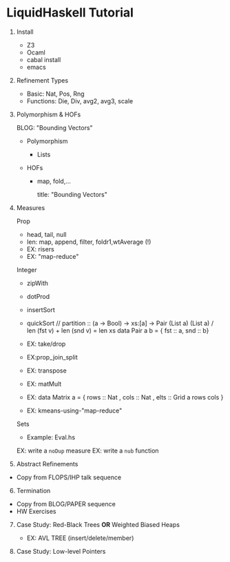 # LiquidHaskell Tutorial

1. Install
   + Z3
   + Ocaml
   + cabal install
   + emacs

2. Refinement Types
   + Basic: Nat, Pos, Rng
   + Functions: Die, Div, avg2, avg3, scale

3. Polymorphism & HOFs

   BLOG: "Bounding Vectors"
   
   + Polymorphism
	 + Lists
	 
   + HOFs
	 + map, fold,...

		title: "Bounding Vectors"

4. Measures

    Prop	
    + head, tail, null
	+ len: map, append, filter, foldr1,wtAverage (!)
	+ EX: risers
	+ EX: "map-reduce"
	
	Integer
    + zipWith
	+ dotProd
	+ insertSort
    + quickSort // partition :: (a -> Bool) -> xs:[a] -> Pair (List a) (List a) / len (fst v) + len (snd v) = len xs
    data Pair a b = { fst :: a, snd :: b}

	+ EX: take/drop
	+ EX:prop_join_split

	+ EX: transpose
	+ EX: matMult
    + EX: data Matrix a = { rows :: Nat
	                      , cols :: Nat
		        		  , elts :: Grid a rows cols }
					
	+ EX: kmeans-using-"map-reduce"
	
	Sets
	
    + Example: Eval.hs
   
    EX: write a `noDup` measure
	EX: write a `nub`  function


5. Abstract Refinements

  + Copy from FLOPS/IHP talk sequence

6. Termination

  + Copy from BLOG/PAPER sequence
  + HW Exercises

7. Case Study: Red-Black Trees **OR** Weighted Biased Heaps

   + EX: AVL TREE (insert/delete/member)
   
8. Case Study: Low-level Pointers
